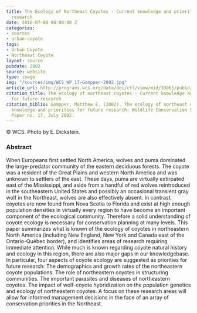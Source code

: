 ```yaml
---
title: The Ecology of Northeast Coyotes - Current knowledge and priorities for future
  research
date: 2016-07-08 00:00:00 Z
categories:
- sources
- urban-coyote
tags:
- Urban Coyote
- Northeast Coyote
layout: source
pubdate: 2002
source: website
type: image
img: "/sources/img/WCS_WP_17-Gompper-2002.jpg"
article_url: http://programs.wcs.org/data/doi/ctl/view/mid/33065/pubid/DMX3097000000.aspx
citation_title: The ecology of northeast coyotes - Current knowledge and priorities
  for future research
citation_biblio: Gompper, Matthew E. (2002). The ecology of northeast coyotes - Current
  knowledge and priorities for future research. Wildlife Conservation Society. Working
  Paper no. 17, July 2002.
---
```


© WCS. Photo by E. Dickstein.

### Abstract
When Europeans first settled North America, wolves and puma dominated the large-predator community of the eastern deciduous forests. The coyote was a resident of the Great Plains and western North America and was unknown to settlers of the east. These days, puma are virtually extirpated east of the Mississippi, and aside from a handful of red wolves reintroduced in the southeastern United States and possibly an occasional transient gray wolf in the Northeast, wolves are also effectively absent. In contrast, coyotes are now found from Nova Scotia to Florida and exist at high enough population densities in virtually every region to have become an important component of the ecological community. Therefore a solid understanding of coyote ecology is necessary for conservation planning at many levels. This paper summarizes what is known of the ecology of coyotes in northeastern North America (including New England, New York and Canada east of the Ontario-Québec border), and identifies areas of research requiring immediate attention. While much is known regarding coyote natural history and ecology in this region, there are also major gaps in our knowledgebase. In particular, four aspects of coyote ecology are suggested as priorities for future research: The demographics and growth rates of the northeastern coyote populations.  The role of northeastern coyotes in structuring communities. The important parasites and diseases of northeastern coyotes.  The impact of wolf-coyote hybridization on the population genetics and ecology of northeastern coyotes. A focus on these research areas will allow for informed management decisions in the face of an array of conservation priorities in the Northeast.

